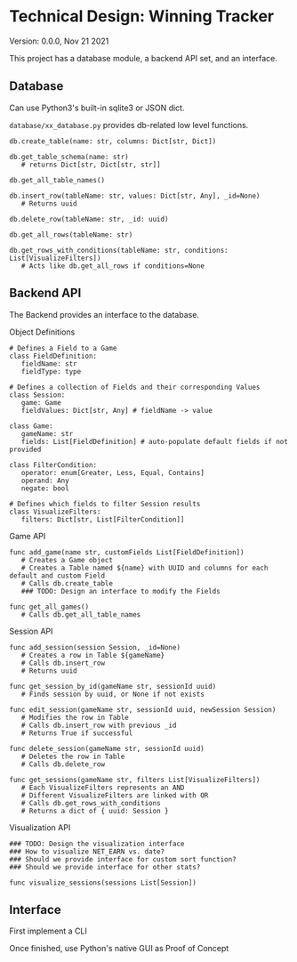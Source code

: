 # Technical Design: Winning Tracker

Version: 0.0.0, Nov 21 2021

This project has a database module, a backend API set, and an interface.

## Database

Can use Python3's built-in sqlite3 or JSON dict.

`database/xx_database.py` provides db-related low level functions.

```
db.create_table(name: str, columns: Dict[str, Dict])

db.get_table_schema(name: str)
   # returns Dict[str, Dict[str, str]]

db.get_all_table_names()

db.insert_row(tableName: str, values: Dict[str, Any], _id=None)
   # Returns uuid

db.delete_row(tableName: str, _id: uuid)

db.get_all_rows(tableName: str)

db.get_rows_with_conditions(tableName: str, conditions: List[VisualizeFilters])
   # Acts like db.get_all_rows if conditions=None
```

## Backend API

The Backend provides an interface to the database.

Object Definitions
```
# Defines a Field to a Game
class FieldDefinition:
   fieldName: str
   fieldType: type

# Defines a collection of Fields and their corresponding Values
class Session:
   game: Game
   fieldValues: Dict[str, Any] # fieldName -> value

class Game:
   gameName: str
   fields: List[FieldDefinition] # auto-populate default fields if not provided

class FilterCondition:
   operator: enum[Greater, Less, Equal, Contains]
   operand: Any
   negate: bool

# Defines which fields to filter Session results
class VisualizeFilters:
   filters: Dict[str, List[FilterCondition]]
```

Game API
```
func add_game(name str, customFields List[FieldDefinition])
   # Creates a Game object
   # Creates a Table named ${name} with UUID and columns for each default and custom Field
   # Calls db.create_table
   ### TODO: Design an interface to modify the Fields

func get_all_games()
   # Calls db.get_all_table_names
```

Session API
```
func add_session(session Session, _id=None)
   # Creates a row in Table ${gameName}
   # Calls db.insert_row
   # Returns uuid

func get_session_by_id(gameName str, sessionId uuid)
   # Finds session by uuid, or None if not exists

func edit_session(gameName str, sessionId uuid, newSession Session)
   # Modifies the row in Table
   # Calls db.insert_row with previous _id
   # Returns True if successful

func delete_session(gameName str, sessionId uuid)
   # Deletes the row in Table
   # Calls db.delete_row

func get_sessions(gameName str, filters List[VisualizeFilters])
   # Each VisualizeFilters represents an AND
   # Different VisualizeFilters are linked with OR
   # Calls db.get_rows_with_conditions
   # Returns a dict of { uuid: Session }
```

Visualization API
```
### TODO: Design the visualization interface
### How to visualize NET_EARN vs. date?
### Should we provide interface for custom sort function?
### Should we provide interface for other stats?

func visualize_sessions(sessions List[Session])

```


## Interface
First implement a CLI

Once finished, use Python's native GUI as Proof of Concept
